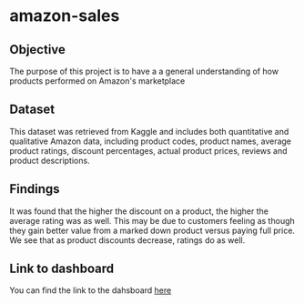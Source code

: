 # amazon-sales

## Objective

The purpose of this project is to have a a general understanding of how products performed on Amazon's marketplace

## Dataset

This dataset was retrieved from Kaggle and includes both quantitative and qualitative Amazon data, including product codes, product names, 
average product ratings, discount percentages, actual product prices, reviews and product descriptions.

## Findings 

It was found that the higher the discount on a product, the higher the average rating was as well. This may be due to customers feeling as though 
they gain better value from a marked down product versus paying full price. We see that as product discounts decrease, ratings do as well. 

## Link to dashboard

You can find the link to the dahsboard [here](https://public.tableau.com/views/AmazonSalesDashboard_16817800891330/Dashboard1?:language=en-US&:display_count=n&:origin=viz_share_link) 
